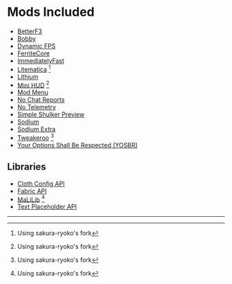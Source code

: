 # Mods Included

- [BetterF3](https://modrinth.com/mod/betterf3)
- [Bobby](https://modrinth.com/mod/bobby)
- [Dynamic FPS](https://modrinth.com/mod/dynamic-fps)
- [FerriteCore](https://modrinth.com/mod/ferrite-core)
- [ImmediatelyFast](https://modrinth.com/mod/immediatelyfast)
- [Litematica](https://github.com/sakura-ryoko/litematica) [^1]
- [Lithium](https://modrinth.com/mod/lithium)
- [Mini HUD](https://github.com/sakura-ryoko/minihud) [^1]
- [Mod Menu](https://modrinth.com/mod/modmenu)
- [No Chat Reports](https://modrinth.com/mod/no-chat-reports)
- [No Telemetry](https://modrinth.com/mod/no-telemetry)
- [Simple Shulker Preview](https://modrinth.com/mod/simple-shulker-preview)
- [Sodium](https://modrinth.com/mod/sodium)
- [Sodium Extra](https://modrinth.com/mod/sodium-extra)
- [Tweakeroo](https://github.com/sakura-ryoko/tweakeroo) [^1]
- [Your Options Shall Be Respected (YOSBR)](https://modrinth.com/mod/yosbr)

## Libraries

- [Cloth Config API](https://modrinth.com/mod/cloth-config)
- [Fabric API](https://modrinth.com/mod/fabric-api)
- [MaLiLib](https://github.com/sakura-ryoko/malilib) [^1]
- [Text Placeholder API](https://modrinth.com/mod/placeholder-api)

---

[^1]: Using sakura-ryoko's fork
